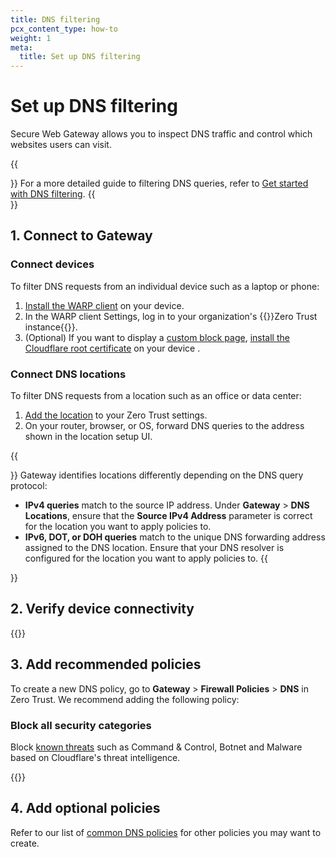 ```yaml
---
title: DNS filtering
pcx_content_type: how-to
weight: 1
meta:
  title: Set up DNS filtering
---
```


# Set up DNS filtering

Secure Web Gateway allows you to inspect DNS traffic and control which websites users can visit.

{{<Aside type="note">}}
For a more detailed guide to filtering DNS queries, refer to [Get started with DNS filtering](/learning-paths/dns-filtering/).
{{</Aside>}}

## 1. Connect to Gateway

### Connect devices

To filter DNS requests from an individual device such as a laptop or phone:

1. [Install the WARP client](/cloudflare-one/connections/connect-devices/warp/deployment/) on your device.
2. In the WARP client Settings, log in to your organization's {{<glossary-tooltip term_id="team name">}}Zero Trust instance{{</glossary-tooltip>}}.
3. (Optional) If you want to display a [custom block page](/cloudflare-one/policies/gateway/configuring-block-page/), [install the Cloudflare root certificate](/cloudflare-one/connections/connect-devices/warp/user-side-certificates/) on your device .

### Connect DNS locations

To filter DNS requests from a location such as an office or data center:

1. [Add the location](/cloudflare-one/connections/connect-devices/agentless/dns/locations/) to your Zero Trust settings.
2. On your router, browser, or OS, forward DNS queries to the address shown in the location setup UI.

{{<Aside type="note">}}
Gateway identifies locations differently depending on the DNS query protocol:

- **IPv4 queries** match to the source IP address. Under **Gateway** > **DNS Locations**, ensure that the **Source IPv4 Address** parameter is correct for the location you want to apply policies to.
- **IPv6, DOT, or DOH queries** match to the unique DNS forwarding address assigned to the DNS location. Ensure that your DNS resolver is configured for the location you want to apply policies to.
  {{</Aside>}}

## 2. Verify device connectivity

{{<render file="gateway/_verify-connectivity.md" withParameters="DNS">}}

## 3. Add recommended policies

To create a new DNS policy, go to **Gateway** > **Firewall Policies** > **DNS** in Zero Trust. We recommend adding the following policy:

### Block all security categories

Block [known threats](/cloudflare-one/policies/gateway/domain-categories/#security-categories) such as Command & Control, Botnet and Malware based on Cloudflare's threat intelligence.

{{<render file="gateway/policies/_block-security-categories.md">}}

## 4. Add optional policies

Refer to our list of [common DNS policies](/cloudflare-one/policies/gateway/dns-policies/common-policies) for other policies you may want to create.
